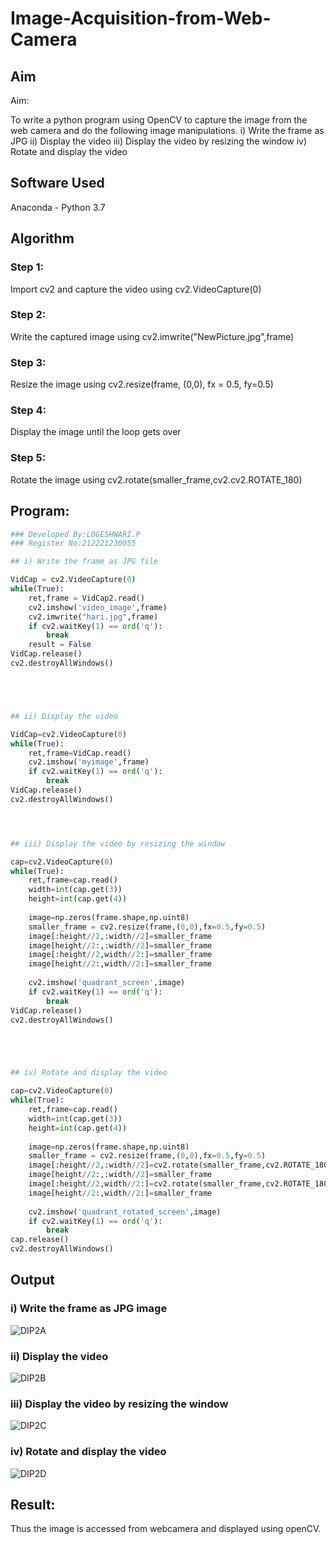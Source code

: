# Image-Acquisition-from-Web-Camera
## Aim
 
Aim:
 
To write a python program using OpenCV to capture the image from the web camera and do the following image manipulations.
i) Write the frame as JPG 
ii) Display the video 
iii) Display the video by resizing the window
iv) Rotate and display the video

## Software Used
Anaconda - Python 3.7
## Algorithm
### Step 1:

Import cv2 and capture the video using cv2.VideoCapture(0)

### Step 2:
Write the captured image using cv2.imwrite("NewPicture.jpg",frame)

### Step 3:
Resize the image using cv2.resize(frame, (0,0), fx = 0.5, fy=0.5)

### Step 4:
Display the image until the loop gets over

### Step 5:
Rotate the image using cv2.rotate(smaller_frame,cv2.cv2.ROTATE_180)


## Program:
``` Python
### Developed By:LOGESHWARI.P
### Register No:212221230055

## i) Write the frame as JPG file

VidCap = cv2.VideoCapture(0)
while(True):
    ret,frame = VidCap2.read()
    cv2.imshow('video_image',frame)
    cv2.imwrite("hari.jpg",frame)
    if cv2.waitKey(1) == ord('q'):
        break
    result = False
VidCap.release()
cv2.destroyAllWindows()





## ii) Display the video

VidCap=cv2.VideoCapture(0)
while(True):
    ret,frame=VidCap.read()
    cv2.imshow('myimage',frame)
    if cv2.waitKey(1) == ord('q'):
        break
VidCap.release()
cv2.destroyAllWindows()




## iii) Display the video by resizing the window

cap=cv2.VideoCapture(0)
while(True):
    ret,frame=cap.read()
    width=int(cap.get(3))
    height=int(cap.get(4))
    
    image=np.zeros(frame.shape,np.uint8)
    smaller_frame = cv2.resize(frame,(0,0),fx=0.5,fy=0.5)
    image[:height//2,:width//2]=smaller_frame
    image[height//2:,:width//2]=smaller_frame
    image[:height//2,width//2:]=smaller_frame
    image[height//2:,width//2:]=smaller_frame
    
    cv2.imshow('quadrant_screen',image)
    if cv2.waitKey(1) == ord('q'):
        break
VidCap.release()
cv2.destroyAllWindows()





## iv) Rotate and display the video

cap=cv2.VideoCapture(0)
while(True):
    ret,frame=cap.read()
    width=int(cap.get(3))
    height=int(cap.get(4))
    
    image=np.zeros(frame.shape,np.uint8)
    smaller_frame = cv2.resize(frame,(0,0),fx=0.5,fy=0.5)
    image[:height//2,:width//2]=cv2.rotate(smaller_frame,cv2.ROTATE_180)
    image[height//2:,:width//2]=smaller_frame
    image[:height//2,width//2:]=cv2.rotate(smaller_frame,cv2.ROTATE_180)
    image[height//2:,width//2:]=smaller_frame
    
    cv2.imshow('quadrant_rotated_screen',image)
    if cv2.waitKey(1) == ord('q'):
        break
cap.release()
cv2.destroyAllWindows()

```
## Output

### i) Write the frame as JPG image

![DIP2A](https://user-images.githubusercontent.com/94211349/225951941-a459eb3b-e05c-46f1-a172-a3e429ed8cab.png)




### ii) Display the video


![DIP2B](https://user-images.githubusercontent.com/94211349/225951989-91f334aa-168b-4f2a-bfd9-af0e4b789ed1.jpeg)



### iii) Display the video by resizing the window


![DIP2C](https://user-images.githubusercontent.com/94211349/225952034-613a4132-6a8a-49a2-9964-0bdbbffea321.jpeg)




### iv) Rotate and display the video



![DIP2D](https://user-images.githubusercontent.com/94211349/225952086-ba9fdbca-f760-4d0b-8cad-970cf6c8aefb.png)





## Result:
Thus the image is accessed from webcamera and displayed using openCV.
